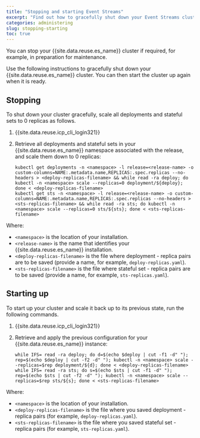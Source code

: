 ```yaml
---
title: "Stopping and starting Event Streams"
excerpt: "Find out how to gracefully shut down your Event Streams cluster, for example, in preparation for maintenance."
categories: administering
slug: stopping-starting
toc: true
---
```


You can stop your {{site.data.reuse.es_name}} cluster if required, for example, in preparation for maintenance.

Use the following instructions to gracefully shut down your {{site.data.reuse.es_name}} cluster. You can then start the cluster up again when it is ready.

## Stopping

To shut down your cluster gracefully, scale all deployments and stateful sets to 0 replicas as follows.

1. {{site.data.reuse.icp_cli_login321}}

2. Retrieve all deployments and stateful sets in your {{site.data.reuse.es_name}} namespace associated with the release, and scale them down to 0 replicas:

    ```
    kubectl get deployments -n <namespace> -l release=<release-name> -o custom-columns=NAME:.metadata.name,REPLICAS:.spec.replicas --no-headers > <deploy-replicas-filename> && while read -ra deploy; do kubectl -n <namespace> scale --replicas=0 deployment/${deploy}; done < <deploy-replicas-filename>
    kubectl get sts -n <namespace> -l release=<release-name> -o custom-columns=NAME:.metadata.name,REPLICAS:.spec.replicas --no-headers > <sts-replicas-filename> && while read -ra sts; do kubectl -n <namespace> scale --replicas=0 sts/${sts}; done < <sts-replicas-filename>
    ```

Where:
- `<namespace>` is the location of your installation.
- `<release-name>` is the name that identifies your {{site.data.reuse.es_name}} installation.
- `<deploy-replicas-filename>` is the file where deployment - replica pairs are to be saved (provide a name, for example, `deploy-replicas.yaml`).
- `<sts-replicas-filename>` is the file where stateful set - replica pairs are to be saved (provide a name, for example, `sts-replicas.yaml`).


## Starting up

To start up your cluster and scale it back up to its previous state, run the following commands.

1. {{site.data.reuse.icp_cli_login321}}

2. Retrieve and apply the previous configuration for your {{site.data.reuse.es_name}} instance:

    ```
    while IFS= read -ra deploy; do d=$(echo $deploy | cut -f1 -d" "); rep=$(echo $deploy | cut -f2 -d" "); kubectl -n <namespace> scale --replicas=$rep deployment/${d}; done < <deploy-replicas-filename>
    while IFS= read -ra sts; do s=$(echo $sts | cut -f1 -d" "); rep=$(echo $sts | cut -f2 -d" "); kubectl -n <namespace> scale --replicas=$rep sts/${s}; done < <sts-replicas-filename>
    ```

Where:
- `<namespace>` is the location of your installation.
- `<deploy-replicas-filename>` is the file where you saved deployment - replica pairs (for example, `deploy-replicas.yaml`).
- `<sts-replicas-filename>` is the file where you saved stateful set - replica pairs (for example, `sts-replicas.yaml`).
